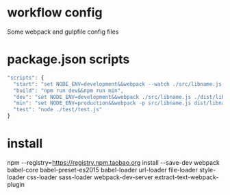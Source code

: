 # workflow config
Some webpack and gulpfile config files

# package.json scripts
```js
"scripts": {
  "start": "set NODE_ENV=development&&webpack --watch ./src/libname.js ./dist/libname.js",
  "build": "npm run dev&&npm run min",
  "dev": "set NODE_ENV=development&&webpack ./src/libname.js ./dist/libname.js",
  "min": "set NODE_ENV=production&&webpack -p src/libname.js dist/libname.min.js",
  "test": "node ./test/test.js"
}
```

# install

npm --registry=https://registry.npm.taobao.org install --save-dev webpack babel-core babel-preset-es2015 babel-loader url-loader file-loader style-loader css-loader sass-loader webpack-dev-server extract-text-webpack-plugin

